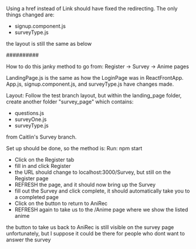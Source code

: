 Using a href instead of Link should have fixed the redirecting. The only things changed are:
 - signup.component.js
 - surveyType.js

the layout is still the same as below

##########

How to do this janky method to go from:
Register -> Survey -> Anime pages

LandingPage.js is the same as how the LoginPage was in ReactFrontApp. 
App.js, signup.component.js, and surveyType.js have changes made. 

Layout: 
Follow the test branch layout, but within the landing_page folder,
create another folder "survey_page" which contains:
- questions.js 
- surveyOne.js
- surveyType.js 

from Caitlin's Survey branch.

Set up should be done, so the method is:
Run: npm start

- Click on the Register tab
- fill in and click Register
 - the URL should change to localhost:3000/Survey, but still on the Register page
 - REFRESH the page, and it should now bring up the Survey
 - fill out the Survey and click complete, it should automatically take you to a completed page
 - Click on the button to return to AniRec
 - REFRESH again to take us to the /Anime page where we show the listed anime

the button to take us back to AniRec is still visible on the survey page unfortunately, 
but I suppose it could be there for people who dont want to answer the survey
